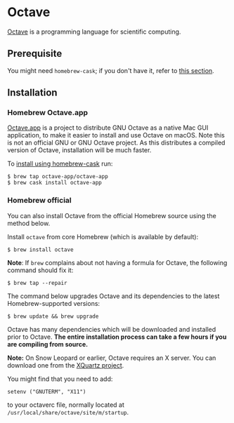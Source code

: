 # Octave

[Octave](https://www.gnu.org/software/octave/) is a programming language for scientific computing.

## Prerequisite

You might need `homebrew-cask`; if you don't have it, refer to [this section](../Homebrew/Cask.md).

## Installation

### Homebrew Octave.app

[Octave.app](https://octave-app.org) is a project to distribute GNU Octave as a native Mac GUI application, to make it easier to install and use Octave on macOS. Note this is not an official GNU or GNU Octave project.
As this distributes a compiled version of Octave, installation will be much faster.

To [install using homebrew-cask](https://octave-app.org/#installing-with-homebrew-cask) run:

    $ brew tap octave-app/octave-app
    $ brew cask install octave-app

### Homebrew official

You can also install Octave from the official Homebrew source using the method below.

Install `octave` from core Homebrew (which is available by default):

    $ brew install octave

**Note**: If `brew` complains about not having a formula for Octave, the following command should fix it:

    $ brew tap --repair

The command below upgrades Octave and its dependencies to the latest Homebrew-supported versions:

    $ brew update && brew upgrade

Octave has many dependencies which will be downloaded and installed prior to Octave. **The entire installation process can take a few hours if you are compiling from source.**

**Note:** On Snow Leopard or earlier, Octave requires an X server. You can download one from the [XQuartz project](https://www.xquartz.org/).

You might find that you need to add:

    setenv ("GNUTERM", "X11")

to your octaverc file, normally located at `/usr/local/share/octave/site/m/startup`.
